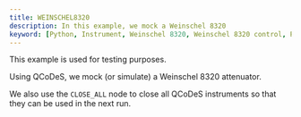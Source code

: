 ```yaml
---
title: WEINSCHEL8320
description: In this example, we mock a Weinschel 8320
keyword: [Python, Instrument, Weinschel 8320, Weinschel 8320 control, Python instrument integration, Measurement and analysis, Python"-"based instrument control, Keithley instrument control, Enhance measurements with Python, Python"-"based measurement techniques, Streamline instrument usage, Accurate data analysis,Python integration with Weinschel 8320]
--- 
```


This example is used for testing purposes. 

Using QCoDeS, we mock (or simulate) a Weinschel 8320 attenuator.

We also use the `CLOSE_ALL` node to close all QCoDeS instruments so that they can be used in the next run.
